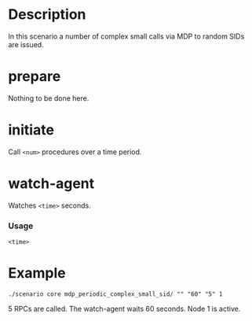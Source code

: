 # Description
In this scenario a number of complex small calls via MDP to random SIDs are issued.

# prepare
Nothing to be done here.

# initiate
Call `<num>` procedures over a time period.

# watch-agent
Watches `<time>` seconds.

### Usage
```
<time>
```

# Example
```
./scenario core mdp_periodic_complex_small_sid/ "" "60" "5" 1
```

5 RPCs are called. The watch-agent waits 60 seconds. Node 1 is active.
